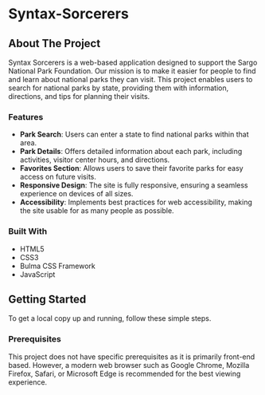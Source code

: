 # Syntax-Sorcerers


## About The Project

Syntax Sorcerers is a web-based application designed to support the Sargo National Park Foundation. Our mission is to make it easier for people to find and learn about national parks they can visit. This project enables users to search for national parks by state, providing them with information, directions, and tips for planning their visits.

### Features

- **Park Search**: Users can enter a state to find national parks within that area.
- **Park Details**: Offers detailed information about each park, including activities, visitor center hours, and directions.
- **Favorites Section**: Allows users to save their favorite parks for easy access on future visits.
- **Responsive Design**: The site is fully responsive, ensuring a seamless experience on devices of all sizes.
- **Accessibility**: Implements best practices for web accessibility, making the site usable for as many people as possible.

### Built With

- HTML5
- CSS3
- Bulma CSS Framework
- JavaScript

## Getting Started

To get a local copy up and running, follow these simple steps.

### Prerequisites

This project does not have specific prerequisites as it is primarily front-end based. However, a modern web browser such as Google Chrome, Mozilla Firefox, Safari, or Microsoft Edge is recommended for the best viewing experience.


